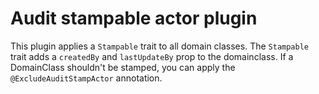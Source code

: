 # Audit stampable actor plugin

This plugin applies a `Stampable` trait to all domain classes. The `Stampable` trait adds a `createdBy` and `lastUpdateBy` prop to the domainclass. If a DomainClass shouldn't be stamped, you can apply the `@ExcludeAuditStampActor` annotation.  
